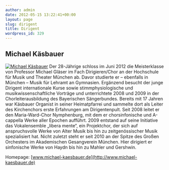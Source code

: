 ```yaml
---
author: admin
date: 2012-05-15 13:22:41+00:00
layout: page
slug: dirigent
title: Dirigent
wordpress_id: 329
---
```


## Michael Käsbauer

[![Michael Käsbauer](https://www.agv-muenchen.de/wp-content/uploads/2012/05/Michael-Käsbauer-Portrait-196x300.jpg)](http://www.michael-kaesbauer.de/) Der 28-Jährige schloss im Juni 2012 die Meisterklasse von Professor Michael Gläser im Fach Dirigieren/Chor an der Hochschule für Musik und Theater München ab. Davor studierte er – ebenfalls in München – Musik für Lehramt an Gymnasien. Ergänzend besucht der junge Dirigent internationale Kurse sowie stimmphysiologische und musikwissenschaftliche Vorträge und unterrichtete 2008 und 2009 in der Chorleiterausbildung des Bayerischen Sängerbundes. Bereits mit 17 Jahren war Käsbauer Organist in seiner Heimatpfarrei und sammelte dort als Leiter des Kirchenchors erste Erfahrungen am Dirigentenpult. Seit 2008 leitet er den Maria-Ward-Chor Nymphenburg, mit dem er chorsinfonische und A-cappella Werke aller Epochen aufführt. 2009 entstand auf seine Initiative das Vokalensemble „libera mente“, ein Projektchor, der sich auf anspruchsvolle Werke von Alter Musik bis hin zu zeitgenössischer Musik spezialisiert hat. Nicht zuletzt steht er seit 2010 an der Spitze des Großen Orchesters im Akademischen Gesangverein München. Hier dirigiert er sinfonische Werke von Haydn bis hin zu Mahler und Gershwin.

Homepage: [www.michael-kaesbauer.de](http://www.michael-kaesbauer.de)
